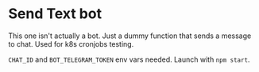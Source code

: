 # Send Text bot

This one isn't actually a bot. Just a dummy function that sends a message to chat.
Used for k8s cronjobs testing.

`CHAT_ID` and `BOT_TELEGRAM_TOKEN` env vars needed. Launch with `npm start`.
